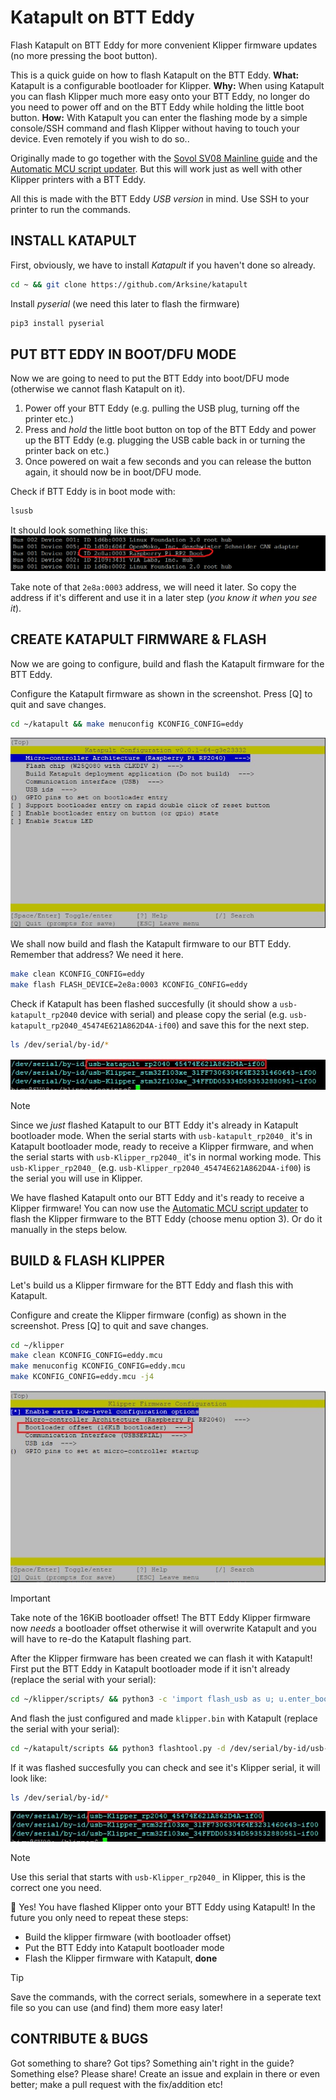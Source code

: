 # Katapult on BTT Eddy
Flash Katapult on BTT Eddy for more convenient Klipper firmware updates (no more pressing the boot button).

This is a quick guide on how to flash Katapult on the BTT Eddy. **What:** Katapult is a configurable bootloader for Klipper. **Why:** When using Katapult you can flash Klipper much more easy onto your BTT Eddy, no longer do you need to power off and on the BTT Eddy while holding the little boot button. **How:** With Katapult you can enter the flashing mode by a simple console/SSH command and flash Klipper without having to touch your device. Even remotely if you wish to do so..

Originally made to go together with the [Sovol SV08 Mainline guide](https://github.com/Rappetor/Sovol-SV08-Mainline) and the [Automatic MCU script updater](https://github.com/Rappetor/Sovol-SV08-Mainline/tree/main/Automatic%20MCU%20script%20update). But this will work just as well with other Klipper printers with a BTT Eddy.

All this is made with the BTT Eddy *USB version* in mind. Use SSH to your printer to run the commands.


## INSTALL KATAPULT
First, obviously, we have to install *Katapult* if you haven't done so already.
```bash
cd ~ && git clone https://github.com/Arksine/katapult
```
Install *pyserial* (we need this later to flash the firmware)
```bash
pip3 install pyserial
```

## PUT BTT EDDY IN BOOT/DFU MODE
Now we are going to need to put the BTT Eddy into boot/DFU mode (otherwise we cannot flash Katapult on it).
1. Power off your BTT Eddy (e.g. pulling the USB plug, turning off the printer etc.)
2. Press and *hold* the little boot button on top of the BTT Eddy and power up the BTT Eddy (e.g. plugging the USB cable back in or turning the printer back on etc.)
3. Once powered on wait a few seconds and you can release the button again, it should now be in boot/DFU mode.

Check if BTT Eddy is in boot mode with:
```bash
lsusb
```
It should look something like this:
![Katapult makemenu config settings](/images/lsusb.png)

Take note of that `2e8a:0003` address, we will need it later. So copy the address if it's different and use it in a later step (*you know it when you see it*).

## CREATE KATAPULT FIRMWARE & FLASH
Now we are going to configure, build and flash the Katapult firmware for the BTT Eddy.

Configure the Katapult firmware as shown in the screenshot. Press [Q] to quit and save changes.
```bash
cd ~/katapult && make menuconfig KCONFIG_CONFIG=eddy
```
![Katapult makemenu config settings](/images/Eddy_Katapult_Menuconfig.jpg)

We shall now build and flash the Katapult firmware to our BTT Eddy. Remember that address? We need it here.
```bash
make clean KCONFIG_CONFIG=eddy
make flash FLASH_DEVICE=2e8a:0003 KCONFIG_CONFIG=eddy
```
Check if Katapult has been flashed succesfully (it should show a `usb-katapult_rp2040` device with serial) and please copy the serial (e.g. `usb-katapult_rp2040_45474E621A862D4A-if00`) and save this for the next step.
```bash
ls /dev/serial/by-id/*
```
![BTT Eddy Serial](/images/BTT_Eddy_Katapult_Serial.jpg)<br>

> [!NOTE]
> Since we *just* flashed Katapult to our BTT Eddy it's already in Katapult bootloader mode. When the serial starts with `usb-katapult_rp2040_` it's in Katapult bootloader mode, ready to receive a Klipper firmware, and when the serial starts with `usb-Klipper_rp2040_` it's in normal working mode. This `usb-Klipper_rp2040_` (e.g. `usb-Klipper_rp2040_45474E621A862D4A-if00`) is the serial you will use in Klipper.

We have flashed Katapult onto our BTT Eddy and it's ready to receive a Klipper firmware! You can now use the [Automatic MCU script updater](https://github.com/Rappetor/Sovol-SV08-Mainline/tree/main/Automatic%20MCU%20script%20update) to flash the Klipper firmware to the BTT Eddy (choose menu option 3). Or do it manually in the steps below.

## BUILD & FLASH KLIPPER
Let's build us a Klipper firmware for the BTT Eddy and flash this with Katapult.

Configure and create the Klipper firmware (config) as shown in the screenshot. Press [Q] to quit and save changes.
```bash
cd ~/klipper
make clean KCONFIG_CONFIG=eddy.mcu
make menuconfig KCONFIG_CONFIG=eddy.mcu
make KCONFIG_CONFIG=eddy.mcu -j4
```
![Klipper makemenu config settings](/images/Eddy_Klipper_Menuconfig.jpg)
> [!IMPORTANT]
> Take note of the 16KiB bootloader offset! The BTT Eddy Klipper firmware now *needs* a bootloader offset otherwise it will overwrite Katapult and you will have to re-do the Katapult flashing part.

After the Klipper firmware has been created we can flash it with Katapult!
First put the BTT Eddy in Katapult bootloader mode if it isn't already (replace the serial with your serial):
```bash
cd ~/klipper/scripts/ && python3 -c 'import flash_usb as u; u.enter_bootloader("/dev/serial/by-id/usb-Klipper_rp2040_45474E621A862D4A-if00")'
```
And flash the just configured and made `klipper.bin` with Katapult (replace the serial with your serial):
```bash
cd ~/katapult/scripts && python3 flashtool.py -d /dev/serial/by-id/usb-katapult_rp2040_45474E621A862D4A-if00
```
If it was flashed succesfully you can check and see it's Klipper serial, it will look like:
```bash
ls /dev/serial/by-id/*
```
![BTT Eddy Serial](/images/BTT_Eddy_Klipper_Serial.jpg)<br>
> [!NOTE]
> Use this serial that starts with `usb-Klipper_rp2040_` in Klipper, this is the correct one you need.

🥳 Yes! You have flashed Klipper onto your BTT Eddy using Katapult! In the future you only need to repeat these steps: 
- Build the klipper firmware (with bootloader offset)
- Put the BTT Eddy into Katapult bootloader mode
- Flash the Klipper firmware with Katapult, **done**

> [!TIP]
> Save the commands, with the correct serials, somewhere in a seperate text file so you can use (and find) them more easy later!

## CONTRIBUTE & BUGS
Got something to share? Got tips? Something ain't right in the guide? Something else? Please share! Create an issue and explain in there or even better; make a pull request with the fix/addition etc!
